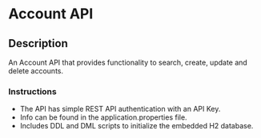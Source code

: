 # Account API
## Description
An Account API that provides functionality to search, create, update and delete accounts.
### Instructions
- The API has simple REST API authentication with an API Key.
- Info can be found in the application.properties file.
- Includes DDL and DML scripts to initialize the embedded H2 database. 
